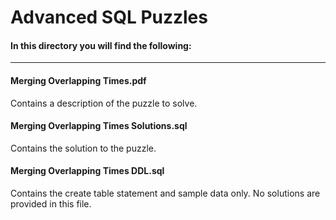 # Advanced SQL Puzzles

#### In this directory you will find the following:
----

#### Merging Overlapping Times.pdf
Contains a description of the puzzle to solve.

#### Merging Overlapping Times Solutions.sql
Contains the solution to the puzzle.

#### Merging Overlapping Times DDL.sql
Contains the create table statement and sample data only.  No solutions are provided in this file.
